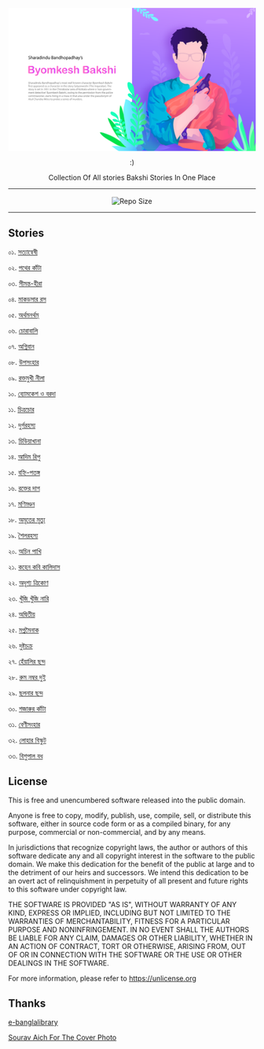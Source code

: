 <div align=center>

<a href="https://www.behance.net/aichsourav"><img align=center src="./images/cover.png" title="aichsourav@behance"></a>


<p>:)</p>
<p align=center>

Collection Of All stories Bakshi Stories In One Place
</p>
<hr>
<img align=center alt="Repo Size" src="https://img.shields.io/github/repo-size/deep5050/satyanweshi?style=for-the-badge"></img>
 <hr>
</div>

## Stories

০১. <a href="./stories/01_satyanweshi.md"> সত্যান্বেষী </a>

০২. <a href="./stories/02_pather_kanta.md">পথের কাঁটা</a>

০৩. <a href="./stories/03_simantahira.md">সীমন্ত-হীরা</a>

০৪. <a href="./stories/04_makorshar_ros.md">মাকড়সার রস </a>

০৫. <a href="./stories/05_arthamanartham.md">অর্থমনর্থম্‌</a>

০৬. <a href="./stories/06_chorabali.md">চোরাবালি</a>

০৭. <a href="./stories/07_agniban.md">অগ্নিবান</a>

০৮. <a href="./stories/08_upasanhar.md">উপসংহার</a>

০৯. <a href="./stories/09_raktomukhi_nila.md">রক্তমুখী নীলা</a>

১০. <a href="./stories/10_stories_o_boroda.md">ব্যোমকেশ ও বরদা</a>

১১. <a href="./stories/11_chtirachor.md">চিত্রচোর</a>

১২. <a href="./stories/12_durgo_rohosso.md">দুর্গরহস্য</a>

১৩. <a href="./stories/13_chiriyakhana.md">চিড়িয়াখানা</a>

১৪. <a href="./stories/14_adim_ripu.md">আদিম রিপু</a>

১৫. <a href="./stories/15_bahni_patanga.md">বহ্নি-পতঙ্গ</a>

১৬. <a href="./stories/16_rakter_dag.md">রক্তের দাগ</a>

১৭. <a href="./stories/17_monimandal.md">মণিমণ্ডন</a>

১৮. <a href="./stories/18_amriter_mrityu.md">অমৃতের মৃত্যু</a>

১৯. <a href="./stories/19_shoilo_rohosso.md">শৈলরহস্য</a>

২০. <a href="./stories/20_achin_pakhi.md">অচিন পাখি</a>

২১. <a href="./stories/21_kahen_kobi_kalidas.md">কহেন কবি কালিদাস</a>

২২. <a href="./stories/22_adrishyo_trikon.md">অদৃশ্য ত্রিকোণ</a>

২৩. <a href="./stories/23_khuji_khuji_nari.md">খুঁজি খুঁজি নারি</a>

২৪. <a href="./stories/24_adwitiyo.md">অদ্বিতীয়</a>

২৫. <a href="./stories/25_magno_moinak.md">মগ্নমৈনাক</a>

২৬. <a href="./stories/26_dusta_chakro.md">দুষ্টচক্র</a>

২৭. <a href="./stories/27_hnealir_chhondo.md">হেঁয়ালির ছন্দ</a>

২৮. <a href="./stories/28_room_number_2.md">রুম নম্বর দুই</a>

২৯. <a href="./stories/29_chholonar_chhondo.md">ছলনার ছন্দ</a>

৩০. <a href="./stories/30_shojarur_knata.md">শজারুর কাঁটা</a>

৩১. <a href="./stories/31_benisonhar.md">বেণীসংহার</a>

৩২. <a href="./stories/32_lohar_biskut.md">লোহার বিস্কুট</a>

৩৩. <a href="./stories/33_bishupal_bodh.md">বিশুপাল বধ </a>


## License

This is free and unencumbered software released into the public domain.

Anyone is free to copy, modify, publish, use, compile, sell, or
distribute this software, either in source code form or as a compiled
binary, for any purpose, commercial or non-commercial, and by any
means.

In jurisdictions that recognize copyright laws, the author or authors
of this software dedicate any and all copyright interest in the
software to the public domain. We make this dedication for the benefit
of the public at large and to the detriment of our heirs and
successors. We intend this dedication to be an overt act of
relinquishment in perpetuity of all present and future rights to this
software under copyright law.

THE SOFTWARE IS PROVIDED "AS IS", WITHOUT WARRANTY OF ANY KIND,
EXPRESS OR IMPLIED, INCLUDING BUT NOT LIMITED TO THE WARRANTIES OF
MERCHANTABILITY, FITNESS FOR A PARTICULAR PURPOSE AND NONINFRINGEMENT.
IN NO EVENT SHALL THE AUTHORS BE LIABLE FOR ANY CLAIM, DAMAGES OR
OTHER LIABILITY, WHETHER IN AN ACTION OF CONTRACT, TORT OR OTHERWISE,
ARISING FROM, OUT OF OR IN CONNECTION WITH THE SOFTWARE OR THE USE OR
OTHER DEALINGS IN THE SOFTWARE.

For more information, please refer to <https://unlicense.org>

## Thanks
[e-banglalibrary](https://www.ebanglalibrary.com/)

[Sourav Aich For The Cover Photo](https://www.behance.net/aichsourav)